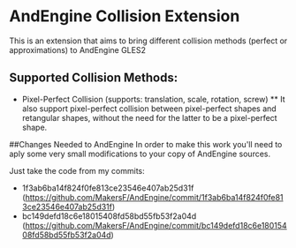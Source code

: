 # AndEngine Collision Extension

This is an extension that aims to bring different collision methods (perfect or approximations) to AndEngine GLES2 
## Supported Collision Methods:
 * Pixel-Perfect Collision (supports: translation, scale, rotation, screw)
 ** It also support pixel-perfect collision between pixel-perfect shapes and retangular shapes, without the need for the latter to be a pixel-perfect shape.

##Changes Needed to AndEngine
In order to make this work you'll need to aply some very small modifications to your copy of AndEngine sources.

Just take the code from my commits:
 * 1f3ab6ba14f824f0fe813ce23546e407ab25d31f (https://github.com/MakersF/AndEngine/commit/1f3ab6ba14f824f0fe813ce23546e407ab25d31f)
 * bc149defd18c6e18015408fd58bd55fb53f2a04d (https://github.com/MakersF/AndEngine/commit/bc149defd18c6e18015408fd58bd55fb53f2a04d)